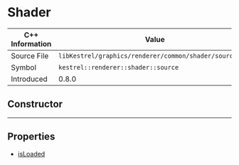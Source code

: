 
# Shader

| C++ Information | Value |
| --- | --- |
| Source File | `libKestrel/graphics/renderer/common/shader/source.hpp` |
| Symbol | `kestrel::renderer::shader::source` |
| Introduced | 0.8.0 |

## Constructor

---

## Properties

 - [isLoaded](isLoaded.md)

